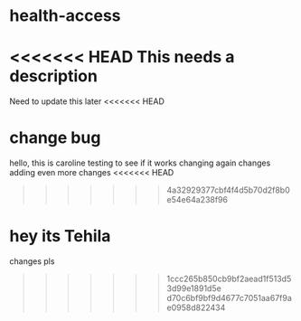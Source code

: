 # health-access
<<<<<<< HEAD
This needs a description
=======
Need to update this later
<<<<<<< HEAD

change bug
=======
hello, this is caroline testing to see if it works
changing again
changes 
adding even more changes 
<<<<<<< HEAD
>>>>>>> 4a32929377cbf4f4d5b70d2f8b0e54e64a238f96

hey its Tehila
=======
changes pls
>>>>>>> 1ccc265b850cb9bf2aead1f513d53d99e1891d5e
>>>>>>> d70c6bf9bf9d4677c7051aa67f9ae0958d822434
